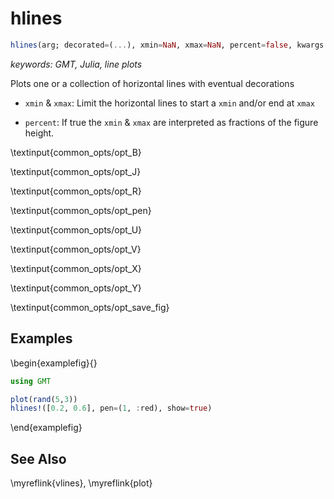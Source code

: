 # hlines

```julia
hlines(arg; decorated=(...), xmin=NaN, xmax=NaN, percent=false, kwargs...)
```

*keywords: GMT, Julia, line plots*

Plots one or a collection of horizontal lines with eventual decorations

- `xmin` & `xmax`: Limit the horizontal lines to start a `xmin` and/or end at `xmax`

- `percent`: If true the `xmin` & `xmax` are interpreted as fractions of the figure height.

\textinput{common_opts/opt_B}

\textinput{common_opts/opt_J}

\textinput{common_opts/opt_R}

\textinput{common_opts/opt_pen}

\textinput{common_opts/opt_U}

\textinput{common_opts/opt_V}

\textinput{common_opts/opt_X}

\textinput{common_opts/opt_Y}

\textinput{common_opts/opt_save_fig}

Examples
--------

\begin{examplefig}{}
```julia
using GMT

plot(rand(5,3))
hlines!([0.2, 0.6], pen=(1, :red), show=true)
```
\end{examplefig}

See Also
--------

\myreflink{vlines}, \myreflink{plot}
